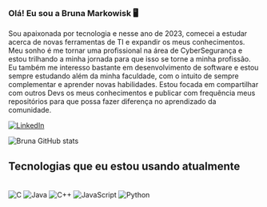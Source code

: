 ### Olá! Eu sou a Bruna Markowisk 🖥️

Sou apaixonada por tecnologia e nesse ano de 2023, comecei a estudar acerca de novas ferramentas de TI e expandir os meus conhecimentos. Meu sonho é me tornar uma profissional na área de CyberSegurança e estou trilhando a minha jornada para que isso se torne a minha profissão. Eu também me interesso bastante em desenvolvimento de software e estou sempre estudando além da minha faculdade, com o intuito de sempre complementar e aprender novas habilidades. Estou focada em compartilhar com outros Devs os meus conhecimentos e publicar com frequência meus repositórios para que possa fazer diferença no aprendizado da comunidade.

[![LinkedIn](https://img.shields.io/badge/LinkedIn-0077B5?style=for-the-badge&logo=linkedin&logoColor=white)](https://www.linkedin.com/in/bruna-markowisk-848384184/)

![Bruna GitHub stats](https://github-readme-stats.vercel.app/api?username=Brunamark&show_icons=true&theme=tokyonight)


## Tecnologias que eu estou usando atualmente
<div style="display: inline_block"><br/>
  <img align="center" alt = "C" src="https://img.shields.io/badge/C-00599C?style=for-the-badge&logo=c&logoColor=white" />
  <img align="center" alt = "Java" src="https://img.shields.io/badge/Java-ED8B00?style=for-the-badge&logo=openjdk&logoColor=white" />
  <img align="center" alt = "C++" src="https://img.shields.io/badge/C%2B%2B-00599C?style=for-the-badge&logo=c%2B%2B&logoColor=white" />
  <img align="center" alt = "JavaScript" src="https://img.shields.io/badge/JavaScript-323330?style=for-the-badge&logo=javascript&logoColor=F7DF1E" />
  <img align="center" alt = "Python" src="https://img.shields.io/badge/Python-3776AB?style=for-the-badge&logo=python&logoColor=white" />
</div>






